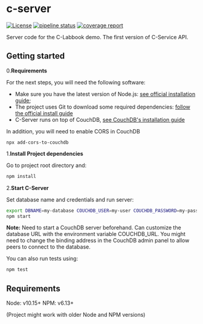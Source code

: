 # c-server

[![License](https://img.shields.io/badge/license-MIT-green)](https://opensource.org/licenses/MIT)
[![pipeline status](https://gitlab.inria.fr/concordant/software/c-server/badges/master/pipeline.svg)](https://gitlab.inria.fr/concordant/software/c-server/-/commits/master)
[![coverage report](https://gitlab.inria.fr/concordant/software/c-server/badges/master/coverage.svg)](https://gitlab.inria.fr/concordant/software/c-server/-/commits/master)

Server code for the C-Labbook demo.
The first version of C-Service API.

## Getting started

0.**Requirements**

For the next steps, you will need the following software:

* Make sure you have the latest version of Node.js: [see official installation guide](https://nodejs.org/en/download/);
* The project uses Git to download some required dependencies: [follow the official install guide](https://git-scm.com/book/en/v2/Getting-Started-Installing-Git)
* C-Server runs on top of CouchDB, [see CouchDB's installation guide](https://docs.couchdb.org/en/stable/install/index.html)

In addition, you will need to enable CORS in CouchDB

```shell
npx add-cors-to-couchdb
```

1.**Install Project dependencies**

Go to project root directory and:

```bash
npm install
```

2.**Start C-Server**

Set database name and credentials and run server:

```bash
export DBNAME=my-database COUCHDB_USER=my-user COUCHDB_PASSWORD=my-passwd
npm start
```

**Note:** Need to start a CouchDB server beforehand. Can customize the database URL with the environment variable COUCHDB_URL.
You might need to change the binding address in the CouchDB admin panel to allow peers to connect to the database.

You can also run tests using:

 ```bash
npm test
```

## Requirements

Node: v10.15+
NPM: v6.13+

(Project might work with older Node and NPM versions)
